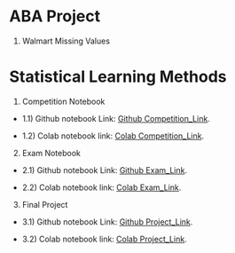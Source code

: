 # ABA Project

1. Walmart Missing Values











# Statistical Learning Methods

1. Competition Notebook
* 1.1) Github notebook Link: 
[Github Competition_Link](https://github.com/erickunix/slm/blob/main/lobo_hotels_prediction.ipynb).

* 1.2) Colab notebook link: 
[Colab Competition_Link](https://colab.research.google.com/drive/1_nPhfAmVUCPKa-2JOwIefWkjX9RweG8C?usp=sharing).

2. Exam Notebook

* 2.1) Github notebook Link: 
[Github Exam_Link](https://github.com/erickunix/slm/blob/main/exam_Erick_Moreno.ipynb).

* 2.2) Colab notebook link: 
[Colab Exam_Link](https://colab.research.google.com/drive/1lPLrK9xhHe_tX5ZrHH450ZKDBZ7gstkY?usp=sharing).

3. Final Project 

* 3.1) Github notebook Link: 
[Github Project_Link](https://github.com/erickunix/slm/blob/main/SLM_projecy.ipynb).

* 3.2) Colab notebook link: 
[Colab Project_Link](https://colab.research.google.com/drive/1rfi1E8yliZfJ1hAGcMGZd0G0gyd6KolX?usp=sharing).

